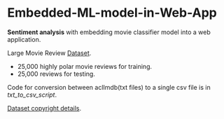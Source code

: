 # Embedded-ML-model-in-Web-App

**Sentiment analysis** with embedding movie classifier model into a web application.

Large Movie Review [Dataset](https://nlp.stanford.edu/~amaas/data/sentiment/).
- 25,000 highly polar movie reviews for training.
- 25,000 reviews for testing.

Code for conversion between aclImdb(txt files) to a single csv file is in _txt_to_csv_script_.

[Dataset copyright details](https://nlp.stanford.edu/~amaas/papers/wvSent_acl2011.bib).


